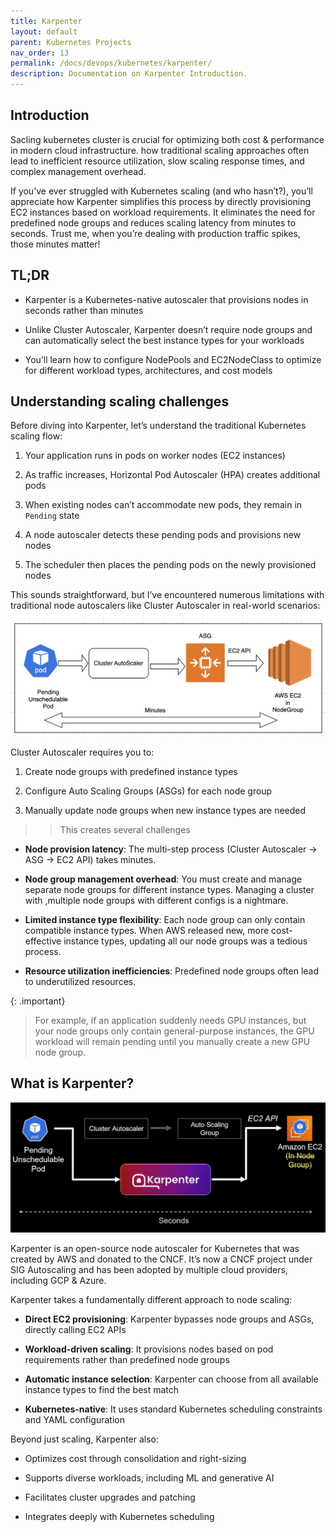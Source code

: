 ```yaml
---
title: Karpenter
layout: default
parent: Kubernetes Projects
nav_order: 13
permalink: /docs/devops/kubernetes/karpenter/
description: Documentation on Karpenter Introduction.
---
```


## Introduction
Sacling kubernetes cluster is crucial for optimizing both cost & performance in modern cloud infrastructure. how traditional scaling approaches often lead to inefficient resource utilization, slow scaling response times, and complex management overhead. 

If you’ve ever struggled with Kubernetes scaling (and who hasn’t?), you’ll appreciate how Karpenter simplifies this process by directly provisioning EC2 instances based on workload requirements. It eliminates the need for predefined node groups and reduces scaling latency from minutes to seconds. Trust me, when you’re dealing with production traffic spikes, those minutes matter!

## TL;DR
* Karpenter is a Kubernetes-native autoscaler that provisions nodes in seconds rather than minutes

* Unlike Cluster Autoscaler, Karpenter doesn’t require node groups and can automatically select the best instance types for your workloads

* You’ll learn how to configure NodePools and EC2NodeClass to optimize for different workload types, architectures, and cost models

## Understanding scaling challenges
Before diving into Karpenter, let’s understand the traditional Kubernetes scaling flow:

1. Your application runs in pods on worker nodes (EC2 instances)

2. As traffic increases, Horizontal Pod Autoscaler (HPA) creates additional pods

3. When existing nodes can’t accommodate new pods, they remain in `Pending` state

4. A node autoscaler detects these pending pods and provisions new nodes

5. The scheduler then places the pending pods on the newly provisioned nodes

This sounds straightforward, but I’ve encountered numerous limitations with traditional node autoscalers like Cluster Autoscaler in real-world scenarios:


![ClusterAutoScaler](/docs/devops/kubernetes/karpenter/images/ClusterAutoScaler.png)

Cluster Autoscaler requires you to:

1. Create node groups with predefined instance types

2. Configure Auto Scaling Groups (ASGs) for each node group

3. Manually update node groups when new instance types are needed

>> This creates several challenges

* **Node provision latency**: The multi-step process (Cluster Autoscaler → ASG → EC2 API) takes minutes.

* **Node group management overhead**: You must create and manage separate node groups for different instance types. Managing a cluster with ,multiple node groups with different configs is a nightmare.

* **Limited instance type flexibility**: Each node group can only contain compatible instance types. When AWS released new, more cost-effective instance types, updating all our node groups was a tedious process.

* **Resource utilization inefficiencies**: Predefined node groups often lead to underutilized resources.


{: .important}
> For example, if an application suddenly needs GPU instances, but your node groups only contain general-purpose instances, the GPU workload will remain pending until you manually create a new GPU node group.

## What is Karpenter?

![karpenter](/docs/devops/kubernetes/karpenter/images/karpenter.png)

Karpenter is an open-source node autoscaler for Kubernetes that was created by AWS and donated to the CNCF. It’s now a CNCF project under SIG Autoscaling and has been adopted by multiple cloud providers, including GCP & Azure.


Karpenter takes a fundamentally different approach to node scaling:

* **Direct EC2 provisioning**: Karpenter bypasses node groups and ASGs, directly calling EC2 APIs

* **Workload-driven scaling**: It provisions nodes based on pod requirements rather than predefined node groups

* **Automatic instance selection**: Karpenter can choose from all available instance types to find the best match

* **Kubernetes-native**: It uses standard Kubernetes scheduling constraints and YAML configuration


Beyond just scaling, Karpenter also:

- Optimizes cost through consolidation and right-sizing

- Supports diverse workloads, including ML and generative AI

- Facilitates cluster upgrades and patching

- Integrates deeply with Kubernetes scheduling


<!-- https://blog.diatomlabs.com/mastering-eks-scaling-with-karpenter-a-practical-guide-a6e239645a45 -->